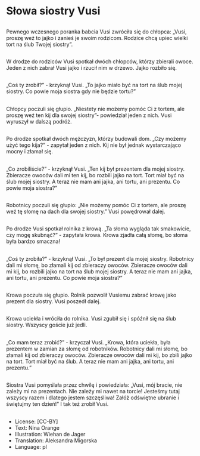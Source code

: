 # Słowa siostry Vusi

##
Pewnego wczesnego poranka babcia Vusi zwróciła się do chłopca: „Vusi, proszę weź to jajko i zanieś je swoim rodzicom. Rodzice chcą upiec wielki tort na ślub Twojej siostry”.

##
W drodze do rodziców Vusi spotkał dwóch chłopców, którzy zbierali owoce. Jeden z nich zabrał Vusi jajko i rzucił nim w drzewo. Jajko rozbiło się.

##
„Coś ty zrobił?” - krzyknął Vusi. „To jajko miało być na tort na ślub mojej siostry. Co powie moja siostra gdy nie będzie tortu?”

##
Chłopcy poczuli się głupio. „Niestety nie możemy pomóc Ci z tortem, ale proszę weź ten kij dla swojej siostry”- powiedział jeden z nich. Vusi wyruszył w dalszą podróż.

##
Po drodze spotkał dwóch mężczyzn, którzy budowali dom. „Czy możemy użyć tego kija?” - zapytał jeden z nich. Kij nie był jednak wystarczająco mocny i złamał się.

##
„Co zrobiliście?” - krzyknął Vusi. „Ten kij był prezentem dla mojej siostry. Zbieracze owoców dali mi ten kij, bo rozbili jajko na tort. Tort miał być na ślub mojej siostry. A teraz nie mam ani jajka, ani tortu, ani prezentu. Co powie moja siostra?”

##
Robotnicy poczuli się głupio: „Nie możemy pomóc Ci z tortem, ale proszę weź tę słomę na dach dla swojej siostry.” Vusi powędrował dalej.

##
Po drodze Vusi spotkał rolnika z krową. „Ta słoma wygląda tak smakowicie, czy mogę skubnąć?” - zapytała krowa. Krowa zjadła całą słomę, bo słoma była bardzo smaczna!

##
„Coś ty zrobiła?” - krzyknął Vusi. „To był prezent dla mojej siostry. Robotnicy dali mi słomę, bo złamali kij od zbieraczy owoców. Zbieracze owoców dali mi kij, bo rozbili jajko na tort na ślub mojej siostry. A teraz nie mam ani jajka, ani tortu, ani prezentu. Co powie moja siostra?”

##
Krowa poczuła się głupio. Rolnik pozwolił Vusiemu zabrać krowę jako prezent dla siostry. Vusi poszedł dalej.

##
Krowa uciekła i wróciła do rolnika. Vusi zgubił się i spóźnił się na ślub siostry. Wszyscy goście już jedli.

##
„Co mam teraz zrobić?” - krzyczał Vusi. „Krowa, która uciekła, była prezentem w zamian za słomę od robotników. Robotnicy dali mi słomę, bo złamali kij od zbieraczy owoców. Zbieracze owoców dali mi kij, bo zbili jajko na tort. Tort miał być na ślub. A teraz nie mam ani jajka, ani tortu, ani prezentu.”

##
Siostra Vusi pomyślała przez chwilę i powiedziała: „Vusi, mój bracie, nie zależy mi na prezentach. Nie zależy mi nawet na torcie! Jesteśmy tutaj wszyscy razem i dlatego jestem szczęśliwa! Załóż odświętne ubranie i świętujmy ten dzień!” I tak też zrobił Vusi.

##
* License: [CC-BY]
* Text: Nina Orange
* Illustration: Wiehan de Jager
* Translation: Aleksandra Migorska
* Language: pl
